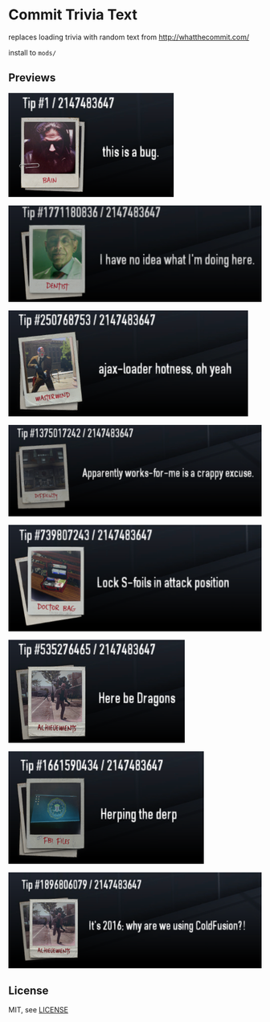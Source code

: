 # Commit Trivia Text
replaces loading trivia with random text from http://whatthecommit.com/

install to `mods/`

## Previews
![thumbnail](img/thumbnail.png)

![preview1](img/prev1.png)

![preview2](img/prev2.png)

![preview3](img/prev3.png)

![preview4](img/prev4.png)

![preview5](img/prev5.png)

![preview6](img/prev6.png)

![preview7](img/prev7.png)

## License
MIT, see [LICENSE](LICENSE)
